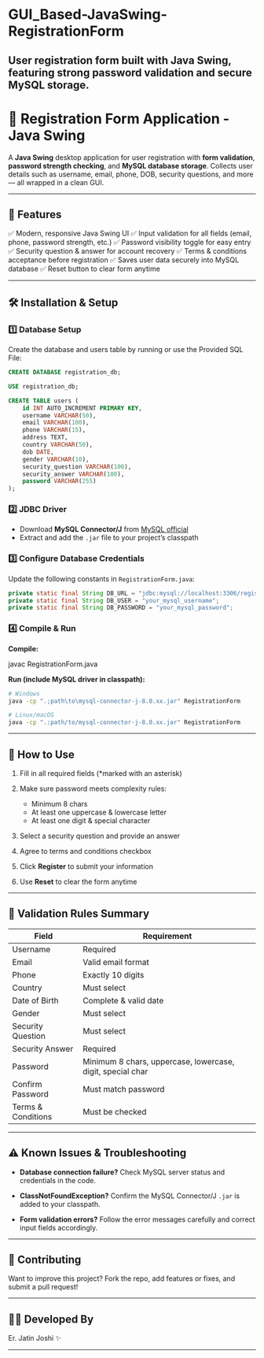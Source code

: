 # GUI_Based-JavaSwing-RegistrationForm
User registration form built with Java Swing, featuring strong password validation and secure MySQL storage.
---
# 📝 Registration Form Application - Java Swing
A **Java Swing** desktop application for user registration with **form validation**, **password strength checking**, and **MySQL database storage**. Collects user details such as username, email, phone, DOB, security questions, and more — all wrapped in a clean GUI.

---

## 🚀 Features

✅ Modern, responsive Java Swing UI
✅ Input validation for all fields (email, phone, password strength, etc.)
✅ Password visibility toggle for easy entry
✅ Security question & answer for account recovery
✅ Terms & conditions acceptance before registration
✅ Saves user data securely into MySQL database
✅ Reset button to clear form anytime

---

## 🛠 Installation & Setup

### 1️⃣ Database Setup

Create the database and users table by running or use the Provided SQL File:

```sql
CREATE DATABASE registration_db;

USE registration_db;

CREATE TABLE users (
    id INT AUTO_INCREMENT PRIMARY KEY,
    username VARCHAR(50),
    email VARCHAR(100),
    phone VARCHAR(15),
    address TEXT,
    country VARCHAR(50),
    dob DATE,
    gender VARCHAR(10),
    security_question VARCHAR(100),
    security_answer VARCHAR(100),
    password VARCHAR(255)
);


```

### 2️⃣ JDBC Driver

* Download **MySQL Connector/J** from [MySQL official](https://dev.mysql.com/downloads/connector/j/)
* Extract and add the `.jar` file to your project’s classpath

### 3️⃣ Configure Database Credentials

Update the following constants in `RegistrationForm.java`:

```java
private static final String DB_URL = "jdbc:mysql://localhost:3306/registration_db";
private static final String DB_USER = "your_mysql_username";
private static final String DB_PASSWORD = "your_mysql_password";
```

### 4️⃣ Compile & Run

**Compile:**

javac RegistrationForm.java

**Run (include MySQL driver in classpath):**

```bash
# Windows
java -cp ".;path\to\mysql-connector-j-8.0.xx.jar" RegistrationForm

# Linux/macOS
java -cp ".:path/to/mysql-connector-j-8.0.xx.jar" RegistrationForm
```

---

## 🎯 How to Use

1. Fill in all required fields (\*marked with an asterisk)
2. Make sure password meets complexity rules:

   * Minimum 8 chars
   * At least one uppercase & lowercase letter
   * At least one digit & special character
3. Select a security question and provide an answer
4. Agree to terms and conditions checkbox
5. Click **Register** to submit your information
6. Use **Reset** to clear the form anytime

---

## 📌 Validation Rules Summary

| Field              | Requirement                                                |
| ------------------ | ---------------------------------------------------------- |
| Username           | Required                                                   |
| Email              | Valid email format                                         |
| Phone              | Exactly 10 digits                                          |
| Country            | Must select                                                |
| Date of Birth      | Complete & valid date                                      |
| Gender             | Must select                                                |
| Security Question  | Must select                                                |
| Security Answer    | Required                                                   |
| Password           | Minimum 8 chars, uppercase, lowercase, digit, special char |
| Confirm Password   | Must match password                                        |
| Terms & Conditions | Must be checked                                            |

---

## ⚠️ Known Issues & Troubleshooting

* **Database connection failure?**
  Check MySQL server status and credentials in the code.

* **ClassNotFoundException?**
  Confirm the MySQL Connector/J `.jar` is added to your classpath.

* **Form validation errors?**
  Follow the error messages carefully and correct input fields accordingly.

---

## 🤝 Contributing

Want to improve this project? Fork the repo, add features or fixes, and submit a pull request!

---

## 👨‍💻 Developed By

Er. Jatin Joshi ✨

---


